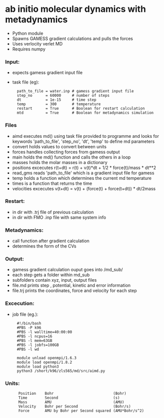 # ab initio molecular dynamics with metadynamics

- Python module
- Spawns GAMESS gradient calculations and pulls the forces
- Uses verlocity verlet MD
- Requires numpy


### Input:

- expects gamess gradient input file
- task file (eg):

        path_to_file = water.inp # gamess gradient input file 
        step_no      = 60000     # number of steps
        dt           = 1e-15     # time step
        temp         = 300       # temperature
        restart      = True      # Boolean for restart calculation
        mtd          = True      # Boolean for metadynamics simulation
    

### Files

- aimd executes md() using task file provided to programme and looks for keywords 'path_to_file', 'step_no', 'dt', 'temp' to define md parameters
- convert holds values to convert between units
- forces handles collecting forces from gamess output
- main holds the md() function and calls the others in a loop
- masses holds the molar masses in a dictionary
- positions excecutes r(t+dt) = r(t) + v(t)*dt + 1/2 * force(t)/mass * dt\**2
- read_gms reads 'path_to_file' which is a gradient input file for gamess
- temp holds a function which determines the current md temperature
- times is a function that returns the time
- velocities excecutes v(t+dt) = v(t) + (force(t) + force(t+dt)) * dt/2mass 


### Restart:

- in dir with .trj file of previous calculation
- in dir with FMO .inp file with same system info


### Metadynamics:

- call function after gradient calculation
- determines the form of the CVs


### Output:

- gamess gradient calculation ouput goes into /md_sub/ 
- each step gets a folder within md_sub
- subfolders contain xyz, input, output files
- file.md prints step , potential, kinetic and error information
- file.trj prints the coordinates, force and velocity for each step


### Excecution:

- job file (eg.):

        #!/bin/bash
        #PBS -P k96
        #PBS -l walltime=40:00:00
        #PBS -l ncpus=16
        #PBS -l mem=63GB
        #PBS -l jobfs=100GB
        #PBS -l wd

        module unload openmpi/1.6.3
        module load openmpi/1.8.2
        module load python3
        python3 /short/k96/zls565/md/src/aimd.py


### Units:

          Position    Bohr                           (Bohr)
          Time        Second                         (s)
          Mass        AMU                            (AMU)
          Velocity    Bohr per Second                (Bohr/s)
          Force       AMU by Bohr per Second squared (AMU*Bohr/s^2)


